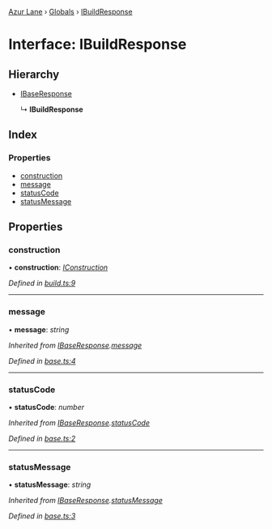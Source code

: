 [Azur Lane](../README.md) › [Globals](../globals.md) › [IBuildResponse](ibuildresponse.md)

# Interface: IBuildResponse

## Hierarchy

* [IBaseResponse](ibaseresponse.md)

  ↳ **IBuildResponse**

## Index

### Properties

* [construction](ibuildresponse.md#construction)
* [message](ibuildresponse.md#message)
* [statusCode](ibuildresponse.md#statuscode)
* [statusMessage](ibuildresponse.md#statusmessage)

## Properties

###  construction

• **construction**: *[IConstruction](iconstruction.md)*

*Defined in [build.ts:9](https://github.com/KurozeroPB/AzurLane/blob/af03464/lib/build.ts#L9)*

___

###  message

• **message**: *string*

*Inherited from [IBaseResponse](ibaseresponse.md).[message](ibaseresponse.md#message)*

*Defined in [base.ts:4](https://github.com/KurozeroPB/AzurLane/blob/af03464/lib/base.ts#L4)*

___

###  statusCode

• **statusCode**: *number*

*Inherited from [IBaseResponse](ibaseresponse.md).[statusCode](ibaseresponse.md#statuscode)*

*Defined in [base.ts:2](https://github.com/KurozeroPB/AzurLane/blob/af03464/lib/base.ts#L2)*

___

###  statusMessage

• **statusMessage**: *string*

*Inherited from [IBaseResponse](ibaseresponse.md).[statusMessage](ibaseresponse.md#statusmessage)*

*Defined in [base.ts:3](https://github.com/KurozeroPB/AzurLane/blob/af03464/lib/base.ts#L3)*
